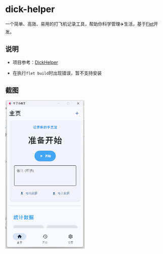 # dick-helper

一个简单、高效、易用的打飞机记录工具，帮助你科学管理✈️生活，基于[Flet](https://github.com/flet-dev/flet)开发。

## 说明

- 项目参考：[DickHelper](https://github.com/zzzdajb/DickHelper)

- 在执行`flet build`时出现错误，暂不支持安装

## 截图

<img src="./pic/home.png" width="50%">
